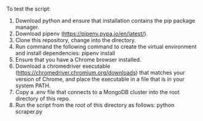 To test the script:
1. Download python and ensure that installation contains the pip package manager.
2. Download pipenv (https://pipenv.pypa.io/en/latest/).
3. Clone this repository, change into the directory.
4. Run command the following command to create the virtual environment and install dependencies:
    pipenv install
5. Ensure that you have a Chrome browser installed.
6. Download a chromedriver executable (https://chromedriver.chromium.org/downloads) that matches your version of Chrome, and place the executable in a file that is in your system PATH. 
7. Copy a .env file that connects to a MongoDB cluster into the root directory of this repo.
8. Run the script from the root of this directory as follows:
    python scraper.py
